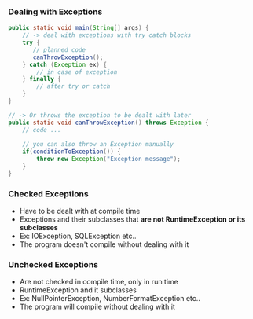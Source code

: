 
### Dealing with Exceptions

```Java
public static void main(String[] args) {  
    // -> deal with exceptions with try catch blocks
    try {  
       // planned code  
       canThrowException();
    } catch (Exception ex) {  
        // in case of exception  
    } finally {  
        // after try or catch  
    }  
}  

// -> Or throws the exception to be dealt with later 
public static void canThrowException() throws Exception {  
    // code ...  
    
    // you can also throw an Exception manually
    if(conditionToException()) {  
        throw new Exception("Exception message");  
    }
}
```

### Checked Exceptions 

- Have to be dealt with at compile time
- Exceptions and their subclasses that **are not RuntimeException or its subclasses**
- Ex: IOException, SQLException etc..
- The program doesn't compile without dealing with it
### Unchecked Exceptions
- Are not checked in compile time,  only in run time
- RuntimeException and it subclasses
- Ex: NullPointerException, NumberFormatException etc..
- The program will compile without dealing with it 